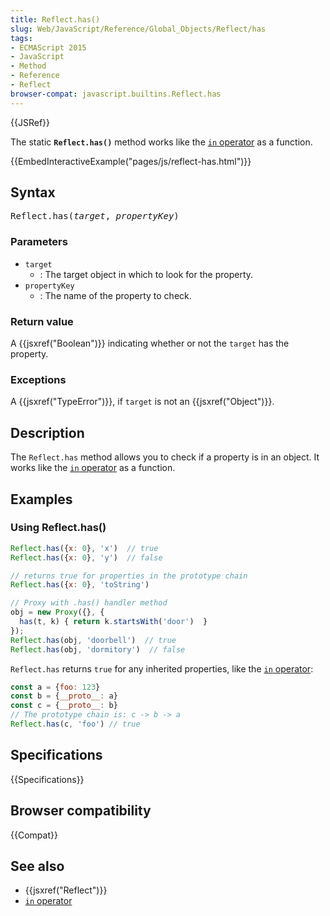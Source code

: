 ```yaml
---
title: Reflect.has()
slug: Web/JavaScript/Reference/Global_Objects/Reflect/has
tags:
- ECMAScript 2015
- JavaScript
- Method
- Reference
- Reflect
browser-compat: javascript.builtins.Reflect.has
---
```

{{JSRef}}

The static **`Reflect.has()`** method works like the
[`in` operator](/en-US/docs/Web/JavaScript/Reference/Operators/in) as a
function.

{{EmbedInteractiveExample("pages/js/reflect-has.html")}}

## Syntax

<pre class="brush: js">
Reflect.has(<var>target</var>, <var>propertyKey</var>)
</pre>

### Parameters

- `target`
  - : The target object in which to look for the property.
- `propertyKey`
  - : The name of the property to check.

### Return value

A {{jsxref("Boolean")}} indicating whether or not the `target` has the
property.

### Exceptions

A {{jsxref("TypeError")}}, if `target` is not an
{{jsxref("Object")}}.

## Description

The `Reflect.has` method allows you to check if a property is in an object. It
works like the
[`in` operator](/en-US/docs/Web/JavaScript/Reference/Operators/in) as a
function.

## Examples

### Using Reflect.has()

```js
Reflect.has({x: 0}, 'x')  // true
Reflect.has({x: 0}, 'y')  // false

// returns true for properties in the prototype chain
Reflect.has({x: 0}, 'toString')

// Proxy with .has() handler method
obj = new Proxy({}, {
  has(t, k) { return k.startsWith('door')  }
});
Reflect.has(obj, 'doorbell')  // true
Reflect.has(obj, 'dormitory')  // false
```

`Reflect.has` returns `true` for any inherited properties, like the
[`in` operator](/en-US/docs/Web/JavaScript/Reference/Operators/in):

```js
const a = {foo: 123}
const b = {__proto__: a}
const c = {__proto__: b}
// The prototype chain is: c -> b -> a
Reflect.has(c, 'foo') // true
```

## Specifications

{{Specifications}}

## Browser compatibility

{{Compat}}

## See also

- {{jsxref("Reflect")}}
- [`in` operator](/en-US/docs/Web/JavaScript/Reference/Operators/in)
